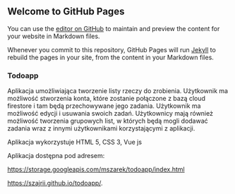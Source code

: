 ## Welcome to GitHub Pages

You can use the [editor on GitHub](https://github.com/Szajrii/todoapp/edit/master/README.md) to maintain and preview the content for your website in Markdown files.

Whenever you commit to this repository, GitHub Pages will run [Jekyll](https://jekyllrb.com/) to rebuild the pages in your site, from the content in your Markdown files.

### Todoapp

Aplikacja umożliwiająca tworzenie listy rzeczy do zrobienia. Użytkownik ma możliwość stworzenia konta, które zostanie połączone z bazą cloud firestore i tam będą przechowywane jego zadania. Użytkownik ma możliwość edycji i usuwania swoich zadań. Użytkownicy mają również możliwość tworzenia grupowych list, w których będą mogli dodawać zadania wraz z innymi użytkownikami korzystającymi z aplikacji.

Aplikacja wykorzystuje HTML 5, CSS 3, Vue js

Aplikacja dostępna pod adresem:

https://storage.googleapis.com/mszarek/todoapp/index.html

https://szajrii.github.io/todoapp/.


